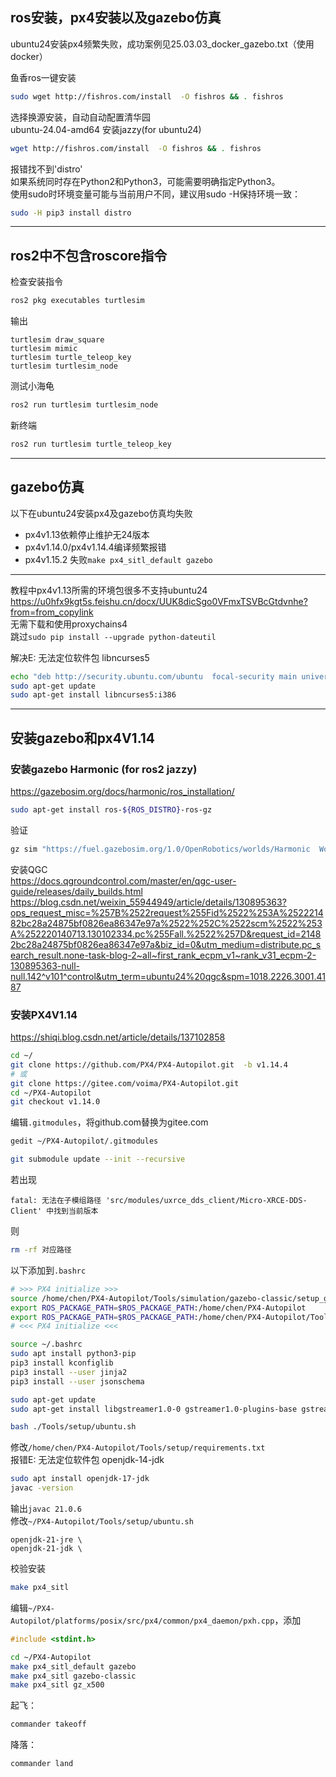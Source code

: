 ## ros安装，px4安装以及gazebo仿真
ubuntu24安装px4频繁失败，成功案例见25.03.03_docker_gazebo.txt（使用docker）

鱼香ros一键安装
```bash
sudo wget http://fishros.com/install  -O fishros && . fishros
```
选择换源安装，自动自动配置清华园  
ubuntu-24.04-amd64 安装jazzy(for ubuntu24)
```bash
wget http://fishros.com/install  -O fishros && . fishros
```

报错找不到'distro'  
如果系统同时存在Python2和Python3，可能需要明确指定Python3。  
使用sudo时环境变量可能与当前用户不同，建议用sudo -H保持环境一致：
```bash
sudo -H pip3 install distro
```

---

## ros2中不包含roscore指令
检查安装指令
```bash
ros2 pkg executables turtlesim
```
输出
```
turtlesim draw_square
turtlesim mimic
turtlesim turtle_teleop_key
turtlesim turtlesim_node
```
测试小海龟
```bash
ros2 run turtlesim turtlesim_node
```
新终端
```bash
ros2 run turtlesim turtle_teleop_key
```

---

## gazebo仿真
以下在ubuntu24安装px4及gazebo仿真均失败  
- px4v1.13依赖停止维护无24版本  
- px4v1.14.0/px4v1.14.4编译频繁报错  
- px4v1.15.2 失败`make px4_sitl_default gazebo`

---
教程中px4v1.13所需的环境包很多不支持ubuntu24  
https://u0hfx9kgt5s.feishu.cn/docx/UUK8dicSgo0VFmxTSVBcGtdvnhe?from=from_copylink  
无需下载和使用proxychains4  
跳过`sudo pip install --upgrade python-dateutil`

解决E: 无法定位软件包 libncurses5
```bash
echo "deb http://security.ubuntu.com/ubuntu  focal-security main universe" > /etc/apt/sources.list.d/ubuntu-focal-sources.list
sudo apt-get update
sudo apt-get install libncurses5:i386
```

---

## 安装gazebo和px4V1.14

### 安装gazebo Harmonic (for ros2 jazzy)
https://gazebosim.org/docs/harmonic/ros_installation/
```bash
sudo apt-get install ros-${ROS_DISTRO}-ros-gz
```
验证
```bash
gz sim "https://fuel.gazebosim.org/1.0/OpenRobotics/worlds/Harmonic  World"
```

安装QGC  
https://docs.qgroundcontrol.com/master/en/qgc-user-guide/releases/daily_builds.html  
https://blog.csdn.net/weixin_55944949/article/details/130895363?ops_request_misc=%257B%2522request%255Fid%2522%253A%252221482bc28a24875bf0826ea86347e97a%2522%252C%2522scm%2522%253A%252220140713.130102334.pc%255Fall.%2522%257D&request_id=21482bc28a24875bf0826ea86347e97a&biz_id=0&utm_medium=distribute.pc_search_result.none-task-blog-2~all~first_rank_ecpm_v1~rank_v31_ecpm-2-130895363-null-null.142^v101^control&utm_term=ubuntu24%20qgc&spm=1018.2226.3001.4187

### 安装PX4V1.14
https://shiqi.blog.csdn.net/article/details/137102858
```bash
cd ~/
git clone https://github.com/PX4/PX4-Autopilot.git  -b v1.14.4
# 或
git clone https://gitee.com/voima/PX4-Autopilot.git
cd ~/PX4-Autopilot
git checkout v1.14.0
```
编辑`.gitmodules`，将github.com替换为gitee.com
```bash
gedit ~/PX4-Autopilot/.gitmodules
```
```bash
git submodule update --init --recursive
```
若出现
```
fatal: 无法在子模组路径 'src/modules/uxrce_dds_client/Micro-XRCE-DDS-Client' 中找到当前版本
```
则
```bash
rm -rf 对应路径
```

以下添加到`.bashrc`
```bash
# >>> PX4 initialize >>>
source /home/chen/PX4-Autopilot/Tools/simulation/gazebo-classic/setup_gazebo.bash ~/PX4-Autopilot ~/PX4-Autopilot/build/px4_sitl_default
export ROS_PACKAGE_PATH=$ROS_PACKAGE_PATH:/home/chen/PX4-Autopilot
export ROS_PACKAGE_PATH=$ROS_PACKAGE_PATH:/home/chen/PX4-Autopilot/Tools/simulation/gazebo-classic/sitl_gazebo-classic
# <<< PX4 initialize <<<
```
```bash
source ~/.bashrc
sudo apt install python3-pip
pip3 install kconfiglib
pip3 install --user jinja2
pip3 install --user jsonschema
```
```bash
sudo apt-get update
sudo apt-get install libgstreamer1.0-0 gstreamer1.0-plugins-base gstreamer1.0-plugins-good gstreamer1.0-plugins-bad gstreamer1.0-plugins-ugly gstreamer1.0-libav gstreamer1.0-doc gstreamer1.0-tools gstreamer1.0-x gstreamer1.0-alsa gstreamer1.0-gl gstreamer1.0-gtk3 gstreamer1.0-qt5 gstreamer1.0-pulseaudio libgstreamer1.0-dev libgstreamer-plugins-base1.0-dev
```
```bash
bash ./Tools/setup/ubuntu.sh
```
修改`/home/chen/PX4-Autopilot/Tools/setup/requirements.txt`  
报错E: 无法定位软件包 openjdk-14-jdk
```bash
sudo apt install openjdk-17-jdk
javac -version
```
输出`javac 21.0.6`  
修改`~/PX4-Autopilot/Tools/setup/ubuntu.sh`
```
openjdk-21-jre \
openjdk-21-jdk \
```

校验安装
```bash
make px4_sitl
```
编辑`~/PX4-Autopilot/platforms/posix/src/px4/common/px4_daemon/pxh.cpp`，添加
```c
#include <stdint.h>
```

```bash
cd ~/PX4-Autopilot
make px4_sitl_default gazebo
make px4_sitl gazebo-classic
make px4_sitl gz_x500
```

起飞：
```bash
commander takeoff
```
降落：
```bash
commander land
```
